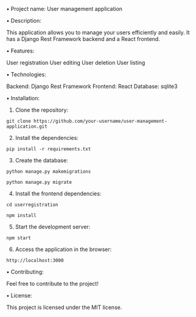 • Project name: User management application

• Description:

This application allows you to manage your users efficiently and easily. It has a Django Rest Framework backend and a React frontend.

• Features:

User registration
User editing
User deletion
User listing

• Technologies:

Backend: Django Rest Framework
Frontend: React
Database: sqlite3


• Installation:


1. Clone the repository:

``git clone https://github.com/your-username/user-management-application.git``


2. Install the dependencies:

``pip install -r requirements.txt``

3. Create the database:

``python manage.py makemigrations``

``python manage.py migrate``

4. Install the frontend dependencies:

``cd userregistration``

``npm install``

5. Start the development server:

``npm start``

6. Access the application in the browser:

``http://localhost:3000``


• Contributing:

Feel free to contribute to the project!

• License:

This project is licensed under the MIT license.
